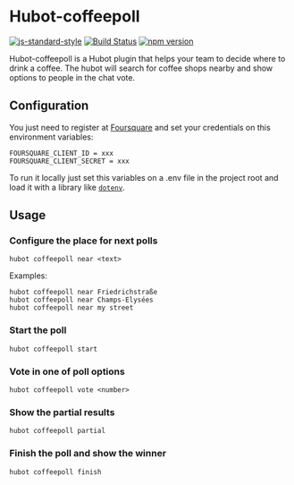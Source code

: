 # Hubot-coffeepoll
[![js-standard-style](https://cdn.rawgit.com/feross/standard/master/badge.svg)](https://github.com/feross/standard) [![Build Status](https://travis-ci.org/wallacyyy/hubot-coffeepoll.svg)](https://travis-ci.org/wallacyyy/hubot-coffeepoll) [![npm version](https://badge.fury.io/js/hubot-coffeepoll.svg)](http://badge.fury.io/js/hubot-coffeepoll) 

Hubot-coffeepoll is a Hubot plugin that helps your team to decide where to drink a coffee.
The hubot will search for coffee shops nearby and show options to people in the chat vote.

## Configuration

You just need to register at [Foursquare](https://developer.foursquare.com/) and set your credentials on this environment variables:

```
FOURSQUARE_CLIENT_ID = xxx
FOURSQUARE_CLIENT_SECRET = xxx
```

To run it locally just set this variables on a .env file in the project root and load it with
a library like [```dotenv```](https://www.npmjs.com/package/dotenv).

## Usage 

### Configure the place for next polls
```
hubot coffeepoll near <text>
```
Examples:
```
hubot coffeepoll near Friedrichstraße
hubot coffeepoll near Champs-Elysées
hubot coffeepoll near my street
```

### Start the poll
```
hubot coffeepoll start 
```

### Vote in one of poll options
```
hubot coffeepoll vote <number>
```

### Show the partial results
```
hubot coffeepoll partial
```

### Finish the poll and show the winner
```
hubot coffeepoll finish
```

